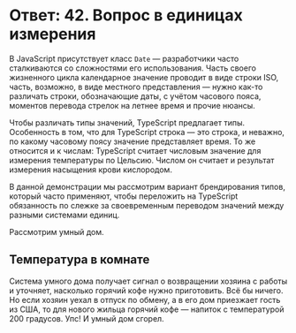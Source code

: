 # Ответ: 42. Вопрос в единицах измерения

В JavaScript присутствует класс `Date` — разработчики часто сталкиваются со сложностями его использования. Часть своего жизненного цикла календарное значение проводит в виде строки ISO, часть, возможно, в виде местного представления — нужно как-то различать строки, обозначающие даты, с учётом часового пояса, моментов перевода стрелок на летнее время и прочие нюансы.

Чтобы различать типы значений, TypeScript предлагает типы. Особенность в том, что для TypeScript строка — это строка, и неважно, по какому часовому поясу значение представляет время. То же относится и к числам: TypeScript считает числовым значение  для измерения температуры по Цельсию. Числом он считает и результат измерения насыщения крови кислородом.

В данной демонстрации мы рассмотрим вариант брендирования типов, который часто применяют, чтобы переложить на TypeScript обязанность по слежке за своевременным переводом значений между разными системами единиц.

Рассмотрим умный дом.

## Температура в комнате

Система умного дома получает сигнал о возвращении хозяина с работы и уточняет, насколько горячий кофе нужно приготовить. Всё бы ничего. Но если хозяин уехал в отпуск по обмену, а в его дом приезжает гость из США, то для нового жильца горячий кофе — напиток с температурой 200 градусов. Упс! И умный дом сгорел.
